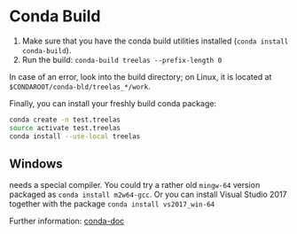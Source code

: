 Conda Build
==========

1. Make sure that you have the conda build utilities installed (`conda install conda-build`).
2. Run the build: `conda-build treelas --prefix-length 0`

In case of an error, look into the build directory; on Linux, it is located at
`$CONDAROOT/conda-bld/treelas_*/work`.

Finally, you can install your freshly build conda package:
```bash
conda create -n test.treelas
source activate test.treelas
conda install --use-local treelas
```


Windows
-------

needs a special compiler.
You could try a rather old `mingw-64` version packaged as `conda install m2w64-gcc`.
Or you can install Visual Studio 2017 together with the package `conda install vs2017_win-64`

Further information: [conda-doc][1]

[1]: https://github.com/conda/conda-docs/blob/master/docs/source/user-guide/tasks/build-packages/compiler-tools.rst
